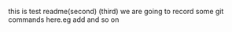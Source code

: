 this is test readme(second)  (third)
we are going to record some git commands here.eg add and so on
